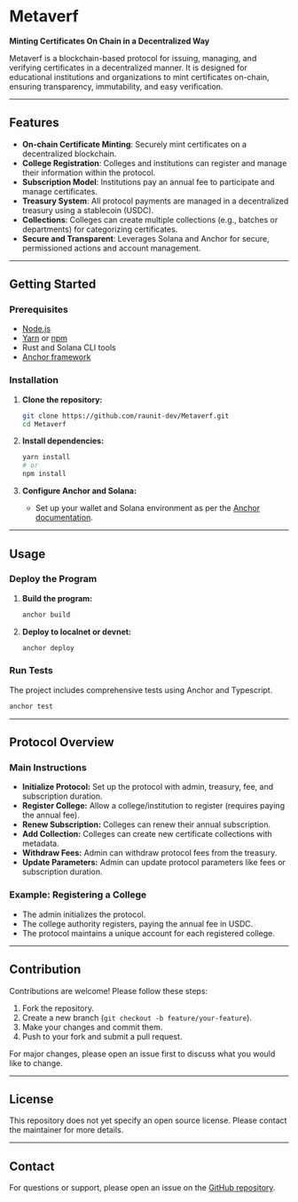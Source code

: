 # Metaverf

**Minting Certificates On Chain in a Decentralized Way**

Metaverf is a blockchain-based protocol for issuing, managing, and verifying certificates in a decentralized manner. It is designed for educational institutions and organizations to mint certificates on-chain, ensuring transparency, immutability, and easy verification.

---

## Features

- **On-chain Certificate Minting**: Securely mint certificates on a decentralized blockchain.
- **College Registration**: Colleges and institutions can register and manage their information within the protocol.
- **Subscription Model**: Institutions pay an annual fee to participate and manage certificates.
- **Treasury System**: All protocol payments are managed in a decentralized treasury using a stablecoin (USDC).
- **Collections**: Colleges can create multiple collections (e.g., batches or departments) for categorizing certificates.
- **Secure and Transparent**: Leverages Solana and Anchor for secure, permissioned actions and account management.

---

## Getting Started

### Prerequisites

- [Node.js](https://nodejs.org/)
- [Yarn](https://yarnpkg.com/) or [npm](https://www.npmjs.com/)
- Rust and Solana CLI tools
- [Anchor framework](https://book.anchor-lang.com/)

### Installation

1. **Clone the repository:**
   ```bash
   git clone https://github.com/raunit-dev/Metaverf.git
   cd Metaverf
   ```

2. **Install dependencies:**
   ```bash
   yarn install
   # or
   npm install
   ```

3. **Configure Anchor and Solana:**
   - Set up your wallet and Solana environment as per the [Anchor documentation](https://book.anchor-lang.com/chapter_2/setting_up.html).

---

## Usage

### Deploy the Program

1. **Build the program:**
   ```bash
   anchor build
   ```

2. **Deploy to localnet or devnet:**
   ```bash
   anchor deploy
   ```

### Run Tests

The project includes comprehensive tests using Anchor and Typescript.

```bash
anchor test
```

---

## Protocol Overview

### Main Instructions

- **Initialize Protocol:** Set up the protocol with admin, treasury, fee, and subscription duration.
- **Register College:** Allow a college/institution to register (requires paying the annual fee).
- **Renew Subscription:** Colleges can renew their annual subscription.
- **Add Collection:** Colleges can create new certificate collections with metadata.
- **Withdraw Fees:** Admin can withdraw protocol fees from the treasury.
- **Update Parameters:** Admin can update protocol parameters like fees or subscription duration.

### Example: Registering a College

- The admin initializes the protocol.
- The college authority registers, paying the annual fee in USDC.
- The protocol maintains a unique account for each registered college.

---

## Contribution

Contributions are welcome! Please follow these steps:

1. Fork the repository.
2. Create a new branch (`git checkout -b feature/your-feature`).
3. Make your changes and commit them.
4. Push to your fork and submit a pull request.

For major changes, please open an issue first to discuss what you would like to change.

---

## License

This repository does not yet specify an open source license. Please contact the maintainer for more details.

---

## Contact

For questions or support, please open an issue on the [GitHub repository](https://github.com/raunit-dev/Metaverf).
